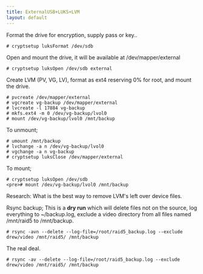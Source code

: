 ```yaml
---
title: ExternalUSB+LUKS+LVM
layout: default
---
```


Format the drive for encryption, supply pass or key..

    # cryptsetup luksFormat /dev/sdb

Open and mount the drive, it will be available at /dev/mapper/external

    # cryptsetup luksOpen /dev/sdb external

Create LVM (PV, VG, LV), format as ext4 reserving 0% for root, and mount
the drive.

    # pvcreate /dev/mapper/external
    # vgcreate vg-backup /dev/mapper/external
    # lvcreate -l 17884 vg-backup
    # mkfs.ext4 -m 0 /dev/vg-backup/lvol0
    # mount /dev/vg-backup/lvol0 /mnt/backup

To unmount;

    # umount /mnt/backup
    # lvchange -a n /dev/vg-backup/lvol0
    # vgchange -a n vg-backup
    # cryptsetup luksClose /dev/mapper/external

To mount;

    # cryptsetup luksOpen /dev/sdb
    <pre># mount /dev/vg-backup/lvol0 /mnt/backup

Research: What is the best way to remove LVM's left over device files.

Rsync backup; This is a **dry run** which will delete files not on the
source, log everything to ~/backup.log, exclude a video directory from
all files named /mnt/raid5 to /mnt/backup.

    # rsync -avn --delete --log-file=/root/raid5_backup.log --exclude drew/video /mnt/raid5/ /mnt/backup

The real deal.

    # rsync -av --delete --log-file=/root/raid5_backup.log --exclude drew/video /mnt/raid5/ /mnt/backup
